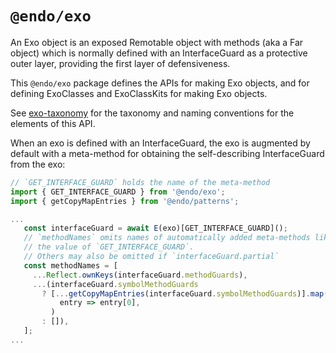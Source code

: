 # `@endo/exo`

An Exo object is an exposed Remotable object with methods (aka a Far object) which is normally defined with an InterfaceGuard as a protective outer layer, providing the first layer of defensiveness.

This `@endo/exo` package defines the APIs for making Exo objects, and for defining ExoClasses and ExoClassKits for making Exo objects.

See [exo-taxonomy](./docs/exo-taxonomy.md) for the taxonomy and naming conventions for the elements of this API.

When an exo is defined with an InterfaceGuard, the exo is augmented by default with a meta-method for obtaining the self-describing InterfaceGuard from the exo:

```js
// `GET_INTERFACE_GUARD` holds the name of the meta-method
import { GET_INTERFACE_GUARD } from '@endo/exo';
import { getCopyMapEntries } from '@endo/patterns';

...
   const interfaceGuard = await E(exo)[GET_INTERFACE_GUARD]();
   // `methodNames` omits names of automatically added meta-methods like
   // the value of `GET_INTERFACE_GUARD`.
   // Others may also be omitted if `interfaceGuard.partial`
   const methodNames = [
     ...Reflect.ownKeys(interfaceGuard.methodGuards),
     ...(interfaceGuard.symbolMethodGuards
       ? [...getCopyMapEntries(interfaceGuard.symbolMethodGuards)].map(
           entry => entry[0],
         )
       : []),
   ];
...
```
